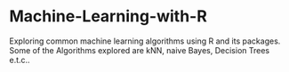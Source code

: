 # Machine-Learning-with-R
Exploring common machine learning algorithms using R and its packages.
Some of the Algorithms explored are kNN, naive Bayes, Decision Trees e.t.c..
